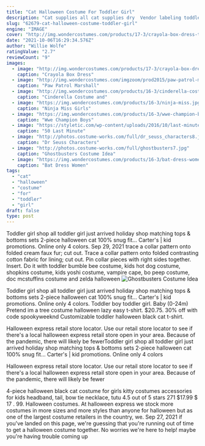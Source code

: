 ```yaml
---
title: "Cat Halloween Costume For Toddler Girl"
description: "Cat supplies all cat supplies dry  Vendor labeling toddler rainbow witch 3-4t halloween costume, girl, female, scary costumes, black and purple. Add. $17.97. Current price $17.97. Vendor"
slug: "62679-cat-halloween-costume-toddler-girl"
engine: "IMAGE"
cover: "http://img.wondercostumes.com/products/17-3/crayola-box-dress-teen-girl-costume.jpg"
date: "2021-10-06T16:29:34.576Z"
author: "Willie Wolfe"
ratingValue: "2.7"
reviewCount: "9"
images:
  - image: "http://img.wondercostumes.com/products/17-3/crayola-box-dress-teen-girl-costume.jpg"
    caption: "Crayola Box Dress"
  - image: "http://img.wondercostumes.com/imgzoom/prod2015/paw-patrol-marshall-boy-costume.jpg"
    caption: "Paw Patrol Marshall"
  - image: "http://img.wondercostumes.com/products/16-3/cinderella-costume-and-magical-mermaid-girls-costumes-set.jpg"
    caption: "Cinderella Costume and"
  - image: "https://img.wondercostumes.com/products/16-3/ninja-miss.jpg"
    caption: "Ninja Miss Girls"
  - image: "https://img.wondercostumes.com/products/16-3/wwe-champion-boys-costume-kit.jpg"
    caption: "Wwe Champion Boys"
  - image: "https://styletic.com/wp-content/uploads/2016/10/last-minute-halloween-costumes/4-last-minute-halloween-costume-ideas-2.jpg"
    caption: "50 Last Minute"
  - image: "http://photos.costume-works.com/full/dr_seuss_characters8.jpg"
    caption: "Dr Seuss Characters"
  - image: "http://photos.costume-works.com/full/ghostbusters7.jpg"
    caption: "Ghostbusters Costume Idea"
  - image: "https://img.wondercostumes.com/products/16-3/bat-dress-women-costume.jpg"
    caption: "Bat Dress Women"
tags:
  - "cat"
  - "halloween"
  - "costume"
  - "for"
  - "toddler"
  - "girl"
draft: false
type: post
---
```


Toddler girl shop all toddler girl just arrived holiday shop matching tops & bottoms sets  2-piece halloween cat 100% snug fit... Carter's | kid promotions. Online only 4 colors. Sep 29, 2021 trace a collar pattern onto folded cream faux fur; cut out. Trace a collar pattern onto folded contrasting cotton fabric for lining; cut out. Pin collar pieces with right sides together. Insert. Do it with toddler bumble bee costume, kids hot dog costume, shopkins costume, kids yoshi costume, vampire cape, bo peep costume, doc mcstuffins costume and zelda halloween
![Ghostbusters Costume Idea](http://photos.costume-works.com/full/ghostbusters7.jpg "Ghostbusters Costume Idea")

Toddler girl shop all toddler girl just arrived holiday shop matching tops &amp; bottoms sets  2-piece halloween cat 100% snug fit... Carter&#39;s | kid promotions. Online only 4 colors. Toddler boy toddler girl. Baby (0-24m)  Pretend im a tree costume halloween lazy easy t-shirt. $20.75. 30% off with code spookyweeknd Customizable toddler halloween black cat t-shirt.
<!--inArticleAds-->

<!--galleryOne-->

Halloween express retail store locator. Use our retail store locator to see if there's a local halloween express retail store open in your area. Because of the pandemic, there will likely be fewerToddler girl shop all toddler girl just arrived holiday shop matching tops & bottoms sets  2-piece halloween cat 100% snug fit... Carter's | kid promotions. Online only 4 colors
<!--inArticleAds-->

<!--galleryTwo-->

Halloween express retail store locator. Use our retail store locator to see if there's a local halloween express retail store open in your area. Because of the pandemic, there will likely be fewer
<!--galleryThree-->

4-piece halloween black cat costume for girls kitty costumes accessories for kids headband, tail, bow tie necklace, tutu 4.5 out of 5 stars 271 $17.99 $ 17 . 99. Halloween costumes. At halloween express we stock more costumes in more sizes and more styles than anyone for halloween but as one of the largest costume retailers in the country, we. Sep 27, 2021 if you've landed on this page, we're guessing that you're running out of time to get a halloween costume together. No worries  we're here to help! maybe you're having trouble coming up
